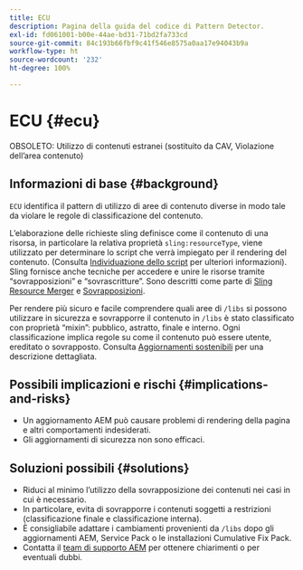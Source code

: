 ```yaml
---
title: ECU
description: Pagina della guida del codice di Pattern Detector.
exl-id: fd061001-b00e-44ae-bd31-71bd2fa733cd
source-git-commit: 84c193b66fbf9c41f546e8575a0aa17e94043b9a
workflow-type: ht
source-wordcount: '232'
ht-degree: 100%

---
```


# ECU {#ecu}

OBSOLETO: Utilizzo di contenuti estranei (sostituito da CAV, Violazione dell’area contenuto)

## Informazioni di base {#background}

`ECU` identifica il pattern di utilizzo di aree di contenuto diverse in modo tale da violare le regole di classificazione del contenuto.

L’elaborazione delle richieste sling definisce come il contenuto di una risorsa, in particolare la relativa proprietà `sling:resourceType`, viene utilizzato per determinare lo script che verrà impiegato per il rendering del contenuto. (Consulta [Individuazione dello script](https://experienceleague.adobe.com/it/docs/experience-manager-65/content/implementing/developing/introduction/the-basics#locating-the-script) per ulteriori informazioni). Sling fornisce anche tecniche per accedere e unire le risorse tramite “sovrapposizioni” e “sovrascritture”. Sono descritti come parte di [Sling Resource Merger](https://experienceleague.adobe.com/it/docs/experience-manager-65/content/implementing/developing/platform/sling-resource-merger) e [Sovrapposizioni](https://experienceleague.adobe.com/it/docs/experience-manager-65/content/implementing/developing/platform/overlays).

Per rendere più sicuro e facile comprendere quali aree di `/libs` si possono utilizzare in sicurezza e sovrapporre il contenuto in `/libs` è stato classificato con proprietà “mixin”: pubblico, astratto, finale e interno. Ogni classificazione implica regole su come il contenuto può essere utente, ereditato o sovrapposto. Consulta [Aggiornamenti sostenibili](https://experienceleague.adobe.com/it/docs/experience-manager-65/content/implementing/deploying/upgrading/sustainable-upgrades) per una descrizione dettagliata.

## Possibili implicazioni e rischi {#implications-and-risks}

* Un aggiornamento AEM può causare problemi di rendering della pagina e altri comportamenti indesiderati.
* Gli aggiornamenti di sicurezza non sono efficaci.

## Soluzioni possibili {#solutions}

* Riduci al minimo l’utilizzo della sovrapposizione dei contenuti nei casi in cui è necessario.
* In particolare, evita di sovrapporre i contenuti soggetti a restrizioni (classificazione finale e classificazione interna).
* È consigliabile adattare i cambiamenti provenienti da `/libs` dopo gli aggiornamenti AEM, Service Pack o le installazioni Cumulative Fix Pack.
* Contatta il [team di supporto AEM](https://helpx.adobe.com/it/enterprise/using/support-for-experience-cloud.html) per ottenere chiarimenti o per eventuali dubbi.
